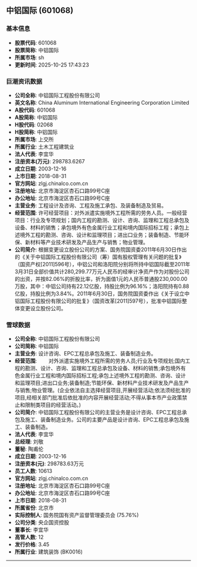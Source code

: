 ## 中铝国际 (601068)

### 基本信息

- **股票代码**: 601068
- **股票简称**: 中铝国际
- **所属市场**: sh
- **更新时间**: 2025-10-25 17:43:23

### 巨潮资讯数据

- **公司全称**: 中铝国际工程股份有限公司
- **英文名称**: China Aluminum International Engineering Corporation Limited
- **A股代码**: 601068
- **A股简称**: 中铝国际
- **H股代码**: 02068
- **H股简称**: 中铝国际
- **所属市场**: 上交所
- **所属行业**: 土木工程建筑业
- **法人代表**: 李宜华
- **注册资本(万元)**: 298783.6267
- **成立日期**: 2003-12-16
- **上市日期**: 2018-08-31
- **官方网站**: zlgj.chinalco.com.cn
- **注册地址**: 北京市海淀区杏石口路99号C座
- **办公地址**: 北京市海淀区杏石口路99号C座
- **主营业务**: 工程设计及咨询、工程及施工承包、及装备制造及贸易。
- **经营范围**: 许可经营项目：对外派遣实施境外工程所需的劳务人员。一般经营项目：行业及专项规划；国内工程的勘测、设计、咨询、监理和工程总承包及设备、材料的销售；承包境外有色金属行业工程和境内国际招标工程；承包上述境外工程的勘测、咨询、设计和监理项目；进出口业务；装备制造、节能环保、新材料等产业技术研发及产品生产与销售；物业管理。
- **公司简介**: 根据变更设立股份公司的方案、国务院国资委2011年6月30日作出的《关于中铝国际工程股份有限公司（筹）国有股权管理有关问题的批复》（国资产权[2011]596号），中铝公司和洛阳院分别将所持中铝国际截至2011年3月31日全部价值共计280,299.77万元人民币的经审计净资产作为对股份公司的出资，并按82.06%的折股比率，折为面值1元的人民币普通股230,000.00万股，其中：中铝公司持有22.12亿股，持股比例为96.16%；洛阳院持有0.88亿股，持股比例为3.84%。2011年6月30日，国务院国资委作出《关于设立中铝国际工程股份有限公司的批复》（国资改革[2011]597号），批准中铝国际整体变更设立股份公司。

### 雪球数据

- **公司全称**: 中铝国际工程股份有限公司
- **公司简称**: 中铝国际
- **主营业务**: 设计咨询、EPC工程总承包及施工、装备制造业务。
- **经营范围**: 　　对外派遣实施境外工程所需的劳务人员;行业及专项规划;国内工程的勘测、设计、咨询、监理和工程总承包及设备、材料的销售;承包境外有色金属行业工程和境内国际招标工程;承包上述境外工程的勘测、咨询、设计和监理项目;进出口业务;装备制造;节能环保、新材料产业技术研发及产品生产与销售;物业管理。(企业依法自主选择经营项目,开展经营活动;依法须经批准的项目,经相关部门批准后依批准的内容开展经营活动;不得从事本市产业政策禁止和限制类项目的经营活动。)
- **公司简介**: 中铝国际工程股份有限公司的主营业务是设计咨询、EPC工程总承包及施工、装备制造业务。公司的主要产品是设计咨询、EPC工程总承包及施工、装备制造。
- **法人代表**: 李宜华
- **总经理**: 刘敬
- **董秘**: 陶甫伦
- **成立日期**: 2003-12-16
- **注册资本(元)**: 298783.63万元
- **员工人数**: 10613
- **官方网站**: zlgj.chinalco.com.cn
- **注册地址**: 北京市海淀区杏石口路99号C座
- **办公地址**: 北京市海淀区杏石口路99号C座
- **上市日期**: 2018-08-31
- **所属省份**: 北京市
- **实际控制人**: 国务院国有资产监督管理委员会 (75.76%)
- **公司分类**: 央企国资控股
- **董事长**: 李宜华
- **高管人数**: 12
- **发行价格**: 3.45
- **所属行业**: 建筑装饰 (BK0016)

---